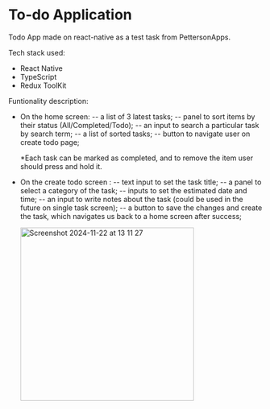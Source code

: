 # To-do Application
Todo App made on react-native as a test task from PettersonApps.

Tech stack used: 
- React Native
- TypeScript
- Redux ToolKit

Funtionality description:
- On the home screen:
  -- a list of 3 latest tasks;
  -- panel to sort items by their status (All/Completed/Todo);
  -- an input to search a particular task by search term;
  -- a list of sorted tasks;
  -- button to navigate user on create todo page;

  *Each task can be marked as completed, and to remove the item user should press and hold it.

- On the create todo screen :
  -- text input to set the task title;
  -- a panel to select a category of the task;
  -- inputs to set the estimated date and time;
  -- an input to write notes about the task (could be used in the future on single task screen);
  -- a button to save the changes and create the task, which navigates us back to a home screen after success;

  <img width="344" alt="Screenshot 2024-11-22 at 13 11 27" src="https://github.com/user-attachments/assets/39d9233e-9fab-4393-9b6c-9d45e4b74702">
